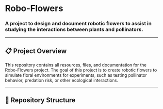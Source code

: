 # Robo-Flowers

### A project to design and document robotic flowers to assist in studying the interactions between plants and pollinators. 

---

## 📋 Project Overview
This repository contains all resources, files, and documentation for the Robo-Flowers project.
The goal of this project is to create robotic flowers to simulate floral environments for experiments, such as testing pollinator behavior, predation risk, or other ecological interactions.

---

## 📁 Repository Structure

